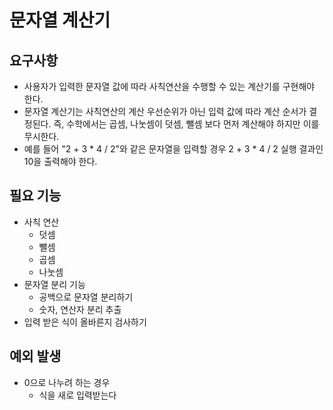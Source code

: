 # 문자열 계산기

## 요구사항

- 사용자가 입력한 문자열 값에 따라 사칙연산을 수행할 수 있는 계산기를 구현해야 한다.
- 문자열 계산기는 사칙연산의 계산 우선순위가 아닌 입력 값에 따라 계산 순서가 결정된다. 즉, 수학에서는 곱셈, 나눗셈이 덧셈, 뺄셈 보다 먼저 계산해야 하지만 이를 무시한다.
- 예를 들어 "2 + 3 * 4 / 2"와 같은 문자열을 입력할 경우 2 + 3 * 4 / 2 실행 결과인 10을 출력해야 한다.



## 필요 기능

- 사칙 연산
  - 덧셈
  - 뺄셈
  - 곱셈
  - 나눗셈
- 문자열 분리 기능
  - 공백으로 문자열 분리하기
  - 숫자, 연산자 분리 추출
- 입력 받은 식이 올바른지 검사하기



## 예외 발생

- 0으로 나누려 하는 경우
  - 식을 새로 입력받는다